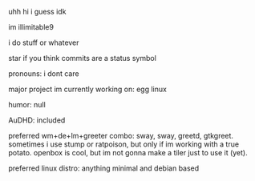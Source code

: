uhh hi i guess idk

im illimitable9

i do stuff or whatever

star if you think commits are a status symbol


pronouns: i dont care

major project im currently working on: egg linux

humor: null

AuDHD: included

preferred wm+de+lm+greeter combo: sway, sway, greetd, gtkgreet. sometimes i use stump or ratpoison, but only if im working with a true potato. openbox is cool, but im not gonna make a tiler just to use it (yet).

preferred linux distro: anything minimal and debian based
